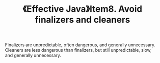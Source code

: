 ﻿---
title: 《Effective Java》Item8. Avoid finalizers and cleaners
categories :
- 技术
tags :
- Java
- Effective Java
---
Finalizers are unpredictable, often dangerous, and generally unnecessary.
Cleaners are less dangerous than finalizers, but still unpredictable, slow, and generally unnecessary.



